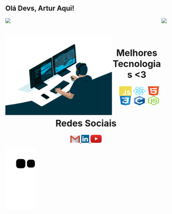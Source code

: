 ## Olá Devs, Artur Aqui!

<div>
  
  <img  height="180em" src="https://github-readme-stats.vercel.app/api?username=ArturMaidana&show_icons=true&theme=dark&include_all_commits=true&count_private=true"/>
  <img align="right" height="180em" src="https://github-readme-stats.vercel.app/api/top-langs/?username=ArturMaidana&layout=compact&langs_count=16&theme=dark"/>
</div>
<br>

<div  align="center"> 
  <div style="display: inline_block"><br>
    <img align="left" height="250" alt="coding-time" src="code.gif">
    <h1 align="center">Melhores Tecnologias <3</h1>
    <img align="center" height="30" width="40" alt="js-icon"  src="https://raw.githubusercontent.com/devicons/devicon/master/icons/javascript/javascript-plain.svg">
    <img align="center" height="30" width="40" alt="react-icon" src="https://raw.githubusercontent.com/devicons/devicon/master/icons/react/react-original.svg">
    <img align="center" height="30" width="40" alt="html-icon" src="https://raw.githubusercontent.com/devicons/devicon/master/icons/html5/html5-original.svg">
    <img align="center" height="30" width="40" alt="css-icon" src="https://raw.githubusercontent.com/devicons/devicon/master/icons/css3/css3-original.svg">
    <img align="center" height="30" width="40" alt="c-icon" src="https://raw.githubusercontent.com/devicons/devicon/master/icons/c/c-original.svg">
    <img align="center" height="30" width="40" alt="nodejs-icon" src="https://raw.githubusercontent.com/devicons/devicon/master/icons/nodejs/nodejs-original.svg">

   </div>
    
  
  <h1 align="center">Redes Sociais</h1>
    <a href = "mailto: arturmaidana2712@gmail.com">
      <img width="30" src="gmail.svg">
    </a>
    <a href = "https://www.linkedin.com/in/artur-guilherme-014307231/">
      <img width="25" src="linkedin.svg">
    </a>
    <a href = "https://www.youtube.com/channel/UCmot2lY0u1wcHS8Hk70iKJA">
      <img width="35" src="youtube.svg">
    </a>
</div>
  
![Snake animation](https://github.com/ArturMaidana/ArturMaidana/blob/output/github-contribution-grid-snake.svg)
